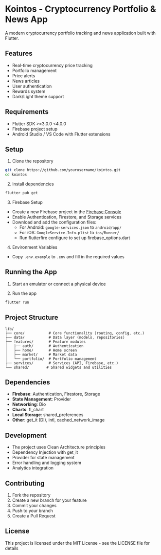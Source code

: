 # Kointos - Cryptocurrency Portfolio & News App

A modern cryptocurrency portfolio tracking and news application built with Flutter.

## Features

- Real-time cryptocurrency price tracking
- Portfolio management
- Price alerts
- News articles
- User authentication
- Rewards system
- Dark/Light theme support

## Requirements

- Flutter SDK >=3.0.0 <4.0.0
- Firebase project setup
- Android Studio / VS Code with Flutter extensions

## Setup

1. Clone the repository
```bash
git clone https://github.com/yourusername/kointos.git
cd kointos
```

2. Install dependencies
```bash
flutter pub get
```

3. Firebase Setup
- Create a new Firebase project in the [Firebase Console](https://console.firebase.google.com)
- Enable Authentication, Firestore, and Storage services
- Download and add the configuration files:
  - For Android: `google-services.json` to `android/app/`
  - For iOS: `GoogleService-Info.plist` to `ios/Runner/`
  - Run flutterfire configure to set up firebase_options.dart

4. Environment Variables
- Copy `.env.example` to `.env` and fill in the required values

## Running the App

1. Start an emulator or connect a physical device

2. Run the app
```bash
flutter run
```

## Project Structure

```
lib/
├── core/           # Core functionality (routing, config, etc.)
├── data/           # Data layer (models, repositories)
├── features/       # Feature modules
│   ├── auth/       # Authentication
│   ├── home/       # Home screen
│   ├── market/     # Market data
│   └── portfolio/  # Portfolio management
├── services/       # Services (API, Firebase, etc.)
└── shared/        # Shared widgets and utilities
```

## Dependencies

- **Firebase**: Authentication, Firestore, Storage
- **State Management**: Provider
- **Networking**: Dio
- **Charts**: fl_chart
- **Local Storage**: shared_preferences
- **Other**: get_it (DI), intl, cached_network_image

## Development

- The project uses Clean Architecture principles
- Dependency Injection with get_it
- Provider for state management
- Error handling and logging system
- Analytics integration

## Contributing

1. Fork the repository
2. Create a new branch for your feature
3. Commit your changes
4. Push to your branch
5. Create a Pull Request

## License

This project is licensed under the MIT License - see the LICENSE file for details
